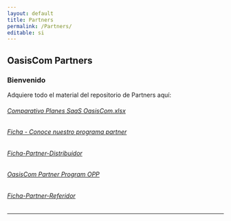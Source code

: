 ```yaml
---
layout: default
title: Partners
permalink: /Partners/
editable: si
---
```


## OasisCom Partners
### Bienvenido

Adquiere todo el material del repositorio de Partners aquí:

###### [Comparativo Planes SaaS OasisCom.xlsx](http://docs.oasiscom.com/Partners/Comparativo-Planes-SaaS-OasisCom.xlsx)  
###### [Ficha - Conoce nuestro programa partner](http://docs.oasiscom.com/Partners/Conoce-nuestro-programa-partner.pdf)  
###### [Ficha-Partner-Distribuidor](http://docs.oasiscom.com/Partners/Ficha-Partner-Distribuidor.pdf)
###### [OasisCom Partner Program OPP](http://docs.oasiscom.com/Partners/OasisCom-Partner-Program-OPP.pdf)  
###### [Ficha-Partner-Referidor](http://docs.oasiscom.com/Partners/Ficha-Partner-Referidor.pdf)

---------------------------------------------------------------



